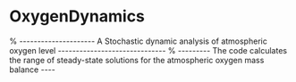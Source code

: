 # OxygenDynamics
% --------------------- A Stochastic dynamic analysis of atmospheric oxygen level ------------------------------
% --------- The code calculates the range of steady-state solutions for the atmospheric oxygen mass balance ---- 

